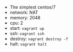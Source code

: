 - The simplest centos/7 
- network: NAT
- memory: 2048
- cpu: 2
- start: `vagrant up`
- ssh: `vagrant ssh`
- destroy: `vagrant destroy -f`
- halt: `vagrant halt`